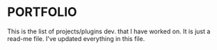 # PORTFOLIO
This is the list of projects/plugins dev. that I have worked on. It is just a read-me file. I've updated everything in this file.
